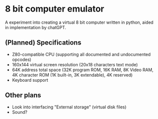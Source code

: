 # 8 bit computer emulator

A experiment into creating a virtual 8 bit computer written in python, aided in implementation by chatGPT.

## (Planned) Specifications

- Z80-compatible CPU (supporting all documented and undocumented opcodes)
- 160x144 virtual screen resolution (20x18 characters text mode)
- 64K address total space (32K program ROM, 16K RAM, 8K Video RAM, 4K character ROM (1K built-in, 3K extendable), 4K reserved)
- Keyboard support

## Other plans
- Look into interfacing "External storage" (virtual disk files)
- Sound?
